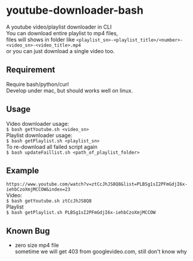# youtube-downloader-bash
A youtube video/playlist downloader in CLI  
You can download entire playlist to mp4 files,  
files will shows in folder like `<playlist_sn>-<playlist_title>/<number>-<video_sn>-<video_title>.mp4`  
or you can just download a single video too.

## Requirement
Require bash/python/curl  
Develop under mac, but should works well on linux.

## Usage
Video downloader usage:  
`$ bash getYoutube.sh <video_sn>`  
Playlist downloader usage:  
`$ bash getPlaylist.sh <playlist_sn>`  
To re-download all failed script again  
`$ bash updateFaillist.sh <path_of_playlist_folder>`  

## Example
`https://www.youtube.com/watch?v=ztCcJhJS8Q8&list=PLBSg1sI2PFmGdjI6x-iehbCzoXmjMCCOW&index=23`  
Video:  
`$ bash getYoutube.sh ztCcJhJS8Q8`  
Playlist  
`$ bash getPlaylist.sh PLBSg1sI2PFmGdjI6x-iehbCzoXmjMCCOW`  

## Known Bug 
* zero size mp4 file  
sometime we will get 403 from googlevideo.com, still don't know why  
